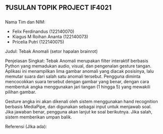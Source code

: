 ❓USULAN TOPIK PROJECT IF4021
---
Nama Tim dan NIM:
- Felix Ferdinandus (122140070)
- Kiagus M Roihan Ananta (122140073)
- Pricelia Putri (122140075)

Judul: Tebak Anomali (setor hapalan brainrot)

Penjelasan Singkat:
Tebak Anomali merupakan filter interaktif berbasis Python yang memadukan audio, visual, dan pengenalan gesture tangan. Aplikasi ini menampilkan lima gambar anomali yang diacak posisinya, lalu memutar suara dari salah satu anomali tersebut. Pengguna diminta mencocokkan suara tersebut dengan gambar yang benar, dengan cara membentuk angka menggunakan jari tangan (1 hingga 5) yang mewakili pilihan gambar.

Gesture angka ini akan dikenali oleh sistem menggunakan hand recognition berbasis MediaPipe, dan digunakan sebagai input untuk menjawab soal. Jika jawaban benar, pengguna akan lanjut ke soal berikutnya. Jika salah, sistem memberikan umpan balik.

Referensi (JIka ada):
